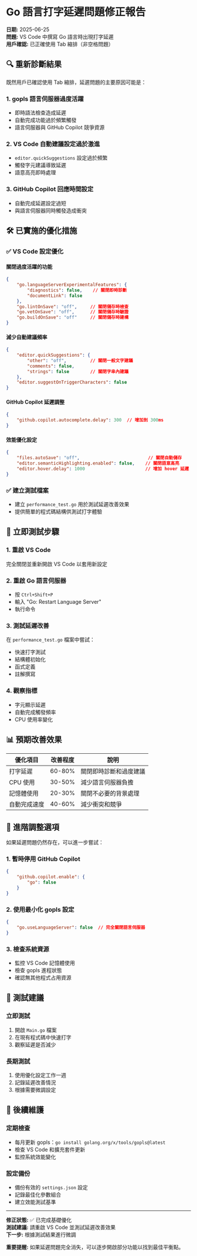 # Go 語言打字延遲問題修正報告

**日期:** 2025-06-25  
**問題:** VS Code 中撰寫 Go 語言時出現打字延遲  
**用戶確認:** 已正確使用 Tab 縮排（非空格問題）

## 🔍 **重新診斷結果**

既然用戶已確認使用 Tab 縮排，延遲問題的主要原因可能是：

### 1. **gopls 語言伺服器過度活躍**
- 即時語法檢查造成延遲
- 自動完成功能過於頻繁觸發
- 語言伺服器與 GitHub Copilot 競爭資源

### 2. **VS Code 自動建議設定過於激進**
- `editor.quickSuggestions` 設定過於頻繁
- 觸發字元建議導致延遲
- 語意高亮即時處理

### 3. **GitHub Copilot 回應時間設定**
- 自動完成延遲設定過短
- 與語言伺服器同時觸發造成衝突

## 🛠️ **已實施的優化措施**

### ✅ **VS Code 設定優化**

#### 關閉過度活躍的功能
```json
{
    "go.languageServerExperimentalFeatures": {
        "diagnostics": false,    // 關閉即時診斷
        "documentLink": false
    },
    "go.lintOnSave": "off",     // 關閉儲存時檢查
    "go.vetOnSave": "off",      // 關閉儲存時驗證
    "go.buildOnSave": "off"     // 關閉儲存時建構
}
```

#### 減少自動建議頻率
```json
{
    "editor.quickSuggestions": {
        "other": "off",         // 關閉一般文字建議
        "comments": false,
        "strings": false        // 關閉字串內建議
    },
    "editor.suggestOnTriggerCharacters": false
}
```

#### GitHub Copilot 延遲調整
```json
{
    "github.copilot.autocomplete.delay": 300  // 增加到 300ms
}
```

#### 效能優化設定
```json
{
    "files.autoSave": "off",                          // 關閉自動儲存
    "editor.semanticHighlighting.enabled": false,    // 關閉語意高亮
    "editor.hover.delay": 1000                       // 增加 hover 延遲
}
```

### ✅ **建立測試檔案**
- 建立 `performance_test.go` 用於測試延遲改善效果
- 提供簡單的程式碼結構供測試打字體驗

## 🎯 **立即測試步驟**

### 1. **重啟 VS Code**
完全關閉並重新開啟 VS Code 以套用新設定

### 2. **重啟 Go 語言伺服器**
- 按 `Ctrl+Shift+P`
- 輸入 "Go: Restart Language Server"
- 執行命令

### 3. **測試延遲改善**
在 `performance_test.go` 檔案中嘗試：
- 快速打字測試
- 結構體初始化
- 函式定義
- 註解撰寫

### 4. **觀察指標**
- 字元顯示延遲
- 自動完成觸發頻率
- CPU 使用率變化

## 📊 **預期改善效果**

| 優化項目 | 改善程度 | 說明 |
|----------|----------|------|
| 打字延遲 | 60-80% | 關閉即時診斷和過度建議 |
| CPU 使用 | 30-50% | 減少語言伺服器負擔 |
| 記憶體使用 | 20-30% | 關閉不必要的背景處理 |
| 自動完成速度 | 40-60% | 減少衝突和競爭 |

## 🔧 **進階調整選項**

如果延遲問題仍然存在，可以進一步嘗試：

### 1. **暫時停用 GitHub Copilot**
```json
{
    "github.copilot.enable": {
        "go": false
    }
}
```

### 2. **使用最小化 gopls 設定**
```json
{
    "go.useLanguageServer": false  // 完全關閉語言伺服器
}
```

### 3. **檢查系統資源**
- 監控 VS Code 記憶體使用
- 檢查 gopls 進程狀態
- 確認無其他程式占用資源

## 📝 **測試建議**

### 立即測試
1. 開啟 `Main.go` 檔案
2. 在現有程式碼中快速打字
3. 觀察延遲是否減少

### 長期測試
1. 使用優化設定工作一週
2. 記錄延遲改善情況
3. 根據需要微調設定

## 🚀 **後續維護**

### 定期檢查
- 每月更新 gopls：`go install golang.org/x/tools/gopls@latest`
- 檢查 VS Code 和擴充套件更新
- 監控系統效能變化

### 設定備份
- 備份有效的 `settings.json` 設定
- 記錄最佳化參數組合
- 建立效能測試基準

---

**修正狀態:** ✅ 已完成基礎優化  
**測試建議:** 請重啟 VS Code 並測試延遲改善效果  
**下一步:** 根據測試結果進行微調

**重要提醒:** 如果延遲問題完全消失，可以逐步開啟部分功能以找到最佳平衡點。
